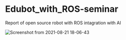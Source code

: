 # Edubot_with_ROS-seminar
Report of open source robot with ROS intagration with AI

![Screenshot from 2021-08-21 18-06-43](https://user-images.githubusercontent.com/48286288/130326185-ab8ce545-9a1d-4f5a-97ed-cc0a92f30f78.png)
